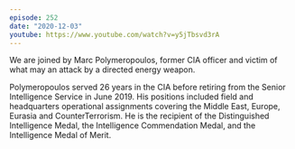 ```yaml
---
episode: 252
date: "2020-12-03"
youtube: https://www.youtube.com/watch?v=y5jTbsvd3rA
---
```

We are joined by Marc Polymeropoulos, former CIA officer and victim of what may
an attack by a directed energy weapon.

Polymeropoulos served 26 years in the CIA before retiring from the Senior
Intelligence Service in June 2019.  His positions included field and
headquarters operational assignments covering the Middle East, Europe, Eurasia
and CounterTerrorism.  He is the recipient of the Distinguished Intelligence
Medal, the Intelligence Commendation Medal, and the Intelligence Medal of
Merit.
